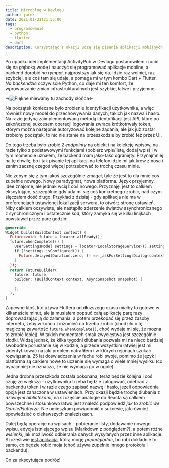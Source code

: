 ```yaml
---
title: Microblog w Devlogu
author: jarek
date: 2021-01-31T21:55:00
tags:
  - programowanie
  - python
  - flutter
  - dart
description: Korzystając z okazji uczę się pisania aplikacji mobilnych we Flutterze. Fajna sprawa.
---
```


Po upadku idei implementacji ActivityPub w Devlogu postanowiłem rzucić się na głęboką wodę i nauczyć się programować aplikacje mobilne, a backend dorobić *na rympał*, najprostszy jak się da. Idzie raz wolniej, raz szybciej, ale coś tam się udaje, a pomaga mi w tym kombo Dart + Flutter. *Na backendzie* oczywiście Python, co daje mi ten komfort, że wprowadzanie zmian infrastrukturalnych jest szybkie, łatwe i przyjemne.

->![Piękne miewamy tu zachody słońca](https://i.imgur.com/cWQqdhnh.jpg)<-

<!-- more -->

Na początek konieczne było zrobienie identyfikacji użytkownika, a więc również nowy model do przechowywania danych, takich jak nazwa i hasło. Na razie jedyną zaimplementowaną metodą identyfikacji jest API, które po zakończonej sukcesem operacji logowania zwraca krótkotrwały token, którym można następnie autoryzować kolejne żądania, ale jak już został zrobiony początek, to nic nie stanie na przeszkodzie by zrobić też przez UI.

Do tego trzeba było zrobić 2 *endpointy* na obiekt i na kolekcję wpisów, na razie tylko z podstawowymi funkcjami (pobierz wpis/listę, dodaj wpis) i w tym momencie uznałem, że backend mam jako-tako ogranięty. Przynajmniej na tę chwilę, bo i tak pisanie tej aplikacji na telefon idzie mi jak krew z nosa i zanim zacznę czegoś więcej potrzebować to trochę czasu minie.

Nie żebym się z tym jakoś szczególnie zmagał, tyle że jest to dla mnie coś zupełnie nowego. Nowy paradygmat, nowa platforma. Język przyjemny, idee znajome, ale jednak wciąż coś nowego. Przyznaję, jest to całkiem ekscytujące, szczególnie gdy uda mi się coś konkretnego zrobić, nad czym ślęczałem dość długo. Przykład z dzisiaj - gdy aplikacja nie ma w preferencjach ustawionej lokalizacji serwera, to otwórz stronę ustawień. Niby całkiem oczywiste, ale nastąpiło zderzenie światów asynchronicznego z synchronicznym i ostatecznie kod, który zamyka się w kilku linijkach powstawał przez parę godzin:

```dart
@override
Widget build(BuildContext context) {
  Future<void> future = locator.allReady();
  future.whenComplete(() {
    UserSettingsModel settings = locator<LocalStorageService>().settings;
    if (!settings.isConfigured()) {
      Future.delayed(Duration.zero, () => _askForSettingsDialog(context));
    }
  });
  return FutureBuilder(
    future: future,
    builder: (BuildContext context, AsyncSnapshot snapshot) {
      ...
    },
  );
}
```

Zapewne ktoś, kto używa Fluttera od dłuższego czasu miałby to gotowe w kilkanaście minut, ale ja musiałem popsuć całą aplikację parę razy doprowadzając ją do załamania, a potem przekopać się przez zasoby internetu, żeby w końcu zrozumieć co trzeba zrobić (chodziło o tę magiczną zawartość `future.whenComplete()`, choć wydaje mi się, że można to zrobić lepiej). W takich momentach smak zwycięstwa jest szczególnie słodki. Widzę jednak, że kilka tygodni dłubania pozwala mi na nieco bardziej swobodne poruszanie się w kodzie, a przede wszystkim łatwiej jest mi zidentyfikować na jaki problem natrafiłem i w których rejonach szukać rozwiązania. 25 lat doświadczenia w fachu robi swoje, pomimo że język i platforma są całkiem nowe to uczenie się wymaga o wiele mniej wysiłku (co bynajmniej nie oznacza, że nie wymaga go w ogóle).

Jedna drobna przeszkoda została pokonana, teraz będzie kolejna i coś czuję że większa - użytkownika trzeba będzie zalogować, odebrać z backendu token i w razie czego zapisać nazwę i hasło, jeżeli odpowiednia opcja jest zahaczona w ustawieniach. Przy okazji będzie trochę dłubania z *dziwnymi bibliotekami*, na szczęście analogie do Reacta są całkiem powszechne i stosunkowo łatwo jest znaleźć podpowiedź *jak to zrobić we Darcie/Flutterze*. Nie omieszkam powiadomić o sukcesie, jak również opowiedzieć o ciekawszych znaleziskach.

Dalej będą operacje na wpisach - pobieranie listy, dodawanie nowego wpisu, edycja istniejącego wpisu (Markdown z podglądem?), a potem różne *wisienki*, jak możliwość odbierania danych wysyłanych przez inne aplikacje. Szczęśliwie [jest aplikacja](https://github.com/jointwt/goryon), którą mogę *popodglądać*, bo robi dokładnie to samo, co będzie robić moja (choć używa zupełnie innego protokołu i backendu).

Co za ekscytująca podróż!
